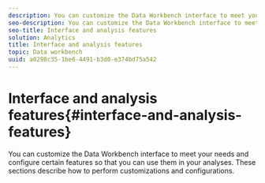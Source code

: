 ```yaml
---
description: You can customize the Data Workbench interface to meet your needs and configure certain features so that you can use them in your analyses. These sections describe how to perform customizations and configurations.
seo-description: You can customize the Data Workbench interface to meet your needs and configure certain features so that you can use them in your analyses. These sections describe how to perform customizations and configurations.
seo-title: Interface and analysis features
solution: Analytics
title: Interface and analysis features
topic: Data workbench
uuid: a0298c35-1be6-4491-b3d0-e374bd75a542
---
```


# Interface and analysis features{#interface-and-analysis-features}

You can customize the Data Workbench interface to meet your needs and configure certain features so that you can use them in your analyses. These sections describe how to perform customizations and configurations.

